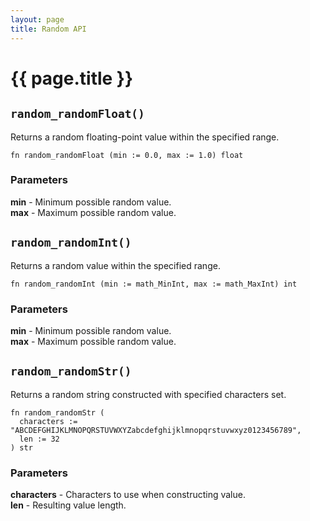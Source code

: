 ```yaml
---
layout: page
title: Random API
---
```


# {{ page.title }}

## `random_randomFloat()`
Returns a random floating-point value within the specified range.

```the
fn random_randomFloat (min := 0.0, max := 1.0) float
```

### Parameters
**min** - Minimum possible random value. \
**max** - Maximum possible random value.

## `random_randomInt()`
Returns a random value within the specified range.

```the
fn random_randomInt (min := math_MinInt, max := math_MaxInt) int
```

### Parameters
**min** - Minimum possible random value. \
**max** - Maximum possible random value.

## `random_randomStr()`
Returns a random string constructed with specified characters set.

```the
fn random_randomStr (
  characters := "ABCDEFGHIJKLMNOPQRSTUVWXYZabcdefghijklmnopqrstuvwxyz0123456789",
  len := 32
) str
```

### Parameters
**characters** - Characters to use when constructing value. \
**len** - Resulting value length.
